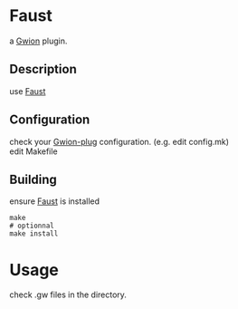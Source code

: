 # Faust
  a [Gwion](https://github.com/Gwion/Gwion) plugin.  
## Description
use [Faust](https://github.com/.../Faust)
## Configuration
check your [Gwion-plug](https://github.com/Gwion/gwion-plug) configuration. (e.g. edit config.mk)  
edit Makefile
## Building
ensure [Faust](https://github.com/.../Faust) is installed
```
make
# optionnal
make install
```
# Usage
check .gw files in the directory.
